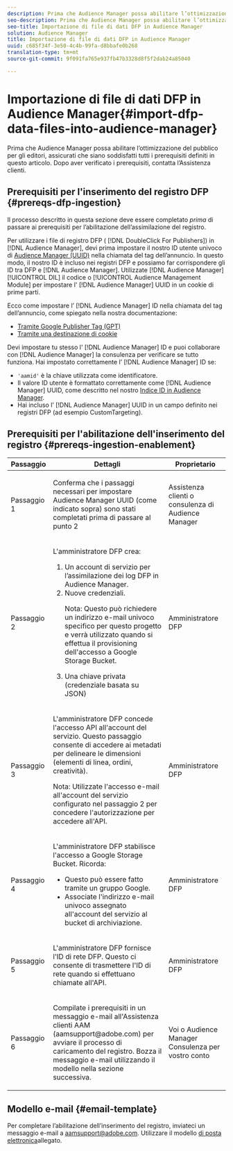 ```yaml
---
description: Prima che Audience Manager possa abilitare l’ottimizzazione del pubblico per gli editori, assicurati che siano soddisfatti tutti i prerequisiti definiti in questo articolo. Dopo aver verificato i prerequisiti, contatta l’Assistenza clienti.
seo-description: Prima che Audience Manager possa abilitare l’ottimizzazione del pubblico per gli editori, assicurati che siano soddisfatti tutti i prerequisiti definiti in questo articolo. Dopo aver verificato i prerequisiti, contatta l’Assistenza clienti.
seo-title: Importazione di file di dati DFP in Audience Manager
solution: Audience Manager
title: Importazione di file di dati DFP in Audience Manager
uuid: c685f34f-3e50-4c4b-99fa-d8bbafe0b268
translation-type: tm+mt
source-git-commit: 9f091fa765e937fb47b3328d8f5f2dab24a85040

---
```



# Importazione di file di dati DFP in Audience Manager{#import-dfp-data-files-into-audience-manager}

Prima che Audience Manager possa abilitare l’ottimizzazione del pubblico per gli editori, assicurati che siano soddisfatti tutti i prerequisiti definiti in questo articolo. Dopo aver verificato i prerequisiti, contatta l’Assistenza clienti.

## Prerequisiti per l'inserimento del registro DFP {#prereqs-dfp-ingestion}

Il processo descritto in questa sezione deve essere completato *prima* di passare ai prerequisiti per l’abilitazione dell’assimilazione del registro.

Per utilizzare i file di registro DFP ( [!DNL DoubleClick For Publishers]) in [!DNL Audience Manager], devi prima impostare il nostro ID utente univoco di [Audience Manager (UUID)](../../../reference/ids-in-aam.md) nella chiamata del tag dell’annuncio. In questo modo, il nostro ID è incluso nei registri DFP e possiamo far corrispondere gli ID tra DFP e [!DNL Audience Manager]. Utilizzate [!DNL Audience Manager][!UICONTROL DIL] il codice o [!UICONTROL Audience Management Module] per impostare l' [!DNL Audience Manager] UUID in un cookie di prime parti.

Ecco come impostare l’ [!DNL Audience Manager] ID nella chiamata del tag dell’annuncio, come spiegato nella nostra documentazione:

* [Tramite Google Publisher Tag (GPT)](../../../integration/gpt-aam-destination/gpt-aam-modify-api.md)
* [Tramite una destinazione di cookie](../../../integration/gpt-aam-destination/gpt-aam-create-destination.md)

Devi impostare tu stesso l' [!DNL Audience Manager] ID e puoi collaborare con [!DNL Audience Manager] la consulenza per verificare se tutto funziona. Hai impostato correttamente l’ [!DNL Audience Manager] ID se:

* `'aamid'` è la chiave utilizzata come identificatore.
* Il valore ID utente è formattato correttamente come [!DNL Audience Manager] UUID, come descritto nel nostro [Indice ID in Audience Manager](../../../reference/ids-in-aam.md).
* Hai incluso l’ [!DNL Audience Manager] UUID in un campo definito nei registri DFP (ad esempio CustomTargeting).

## Prerequisiti per l'abilitazione dell'inserimento del registro {#prereqs-ingestion-enablement}

<table id="table_C980A9F9B0FB4157B4908A64768B1571"> 
 <thead> 
  <tr> 
   <th colname="col1" class="entry"> Passaggio </th> 
   <th colname="col2" class="entry"> Dettagli </th> 
   <th colname="col3" class="entry"> Proprietario </th> 
  </tr> 
 </thead>
 <tbody> 
  <tr> 
   <td colname="col1"> <p>Passaggio 1 </p> </td> 
   <td colname="col2"> <p>Conferma che i passaggi necessari per impostare <span class="keyword"> Audience Manager</span> UUID (come indicato sopra) sono stati completati prima di passare al punto 2 </p> </td> 
   <td colname="col3"> <p><span class="keyword"> Assistenza clienti o consulenza di Audience Manager</span> </p> </td> 
  </tr> 
  <tr> 
   <td colname="col1"> <p>Passaggio 2 </p> </td> 
   <td colname="col2"> <p>L'amministratore DFP crea: </p> <p> 
     <ol id="ol_FCFA9B11CFF948A488DF9CB298FC04C4"> 
      <li id="li_BC946EDCC3324578AEB64EDDA55B5ACA">Un account di servizio per l’assimilazione dei log DFP in <span class="keyword"> Audience Manager</span>. </li> 
      <li id="li_6B2FC7D73A3246419E55C004E17ACA25">Nuove credenziali. <p>Nota:  Questo può richiedere un indirizzo e-mail univoco specifico per questo progetto e verrà utilizzato quando si effettua il provisioning dell'accesso a Google Storage Bucket. </p> </li> 
      <li id="li_95444B9FD1B34659A9634814B262A681">Una chiave privata (credenziale basata su JSON) </li> 
     </ol> </p> </td> 
   <td colname="col3"> <p>Amministratore DFP </p> </td> 
  </tr> 
  <tr> 
   <td colname="col1"> <p>Passaggio 3 </p> </td> 
   <td colname="col2"> <p>L'amministratore DFP concede l'accesso API all'account del servizio. Questo passaggio consente di accedere ai metadati per delineare le dimensioni (elementi di linea, ordini, creatività). <p>Nota:  Utilizzate l'accesso e-mail all'account del servizio configurato nel passaggio 2 per concedere l'autorizzazione per accedere all'API. </p> </p> </td> 
   <td colname="col3"> <p>Amministratore DFP </p> </td> 
  </tr> 
  <tr> 
   <td colname="col1"> <p>Passaggio 4 </p> </td> 
   <td colname="col2"> <p>L'amministratore DFP stabilisce l'accesso a Google Storage Bucket. Ricorda: </p> <p> 
     <ul id="ul_3E8DCC73454243D998BD9024D0966A4E"> 
      <li id="li_3691DBD28006412288458175F75873C6">Questo può essere fatto tramite un gruppo Google. </li> 
      <li id="li_4774806B263245CEAAAB89BD2AA7F23F">Associate l'indirizzo e-mail univoco assegnato all'account del servizio al bucket di archiviazione. </li> 
     </ul> </p> </td> 
   <td colname="col3"> <p>Amministratore DFP </p> </td> 
  </tr> 
  <tr> 
   <td colname="col1"> <p>Passaggio 5 </p> </td> 
   <td colname="col2"> <p>L'amministratore DFP fornisce l'ID di rete DFP. Questo ci consente di trasmettere l'ID di rete quando si effettuano chiamate all'API. </p> </td> 
   <td colname="col3"> <p>Amministratore DFP </p> </td> 
  </tr> 
  <tr> 
   <td colname="col1"> <p>Passaggio 6 </p> </td> 
   <td colname="col2"> <p>Compilate i prerequisiti in un messaggio e-mail all'Assistenza clienti AAM (aamsupport@adobe.com) per avviare il processo di caricamento del registro. Bozza il messaggio e-mail utilizzando il modello nella sezione successiva. </p> </td> 
   <td colname="col3"> <p>Voi o <span class="keyword"> Audience Manager</span> Consulenza per vostro conto </p> </td> 
  </tr> 
 </tbody> 
</table>

## Modello e-mail {#email-template}

Per completare l’abilitazione dell’inserimento del registro, inviateci un messaggio e-mail a aamsupport@adobe.com. Utilizzare il modello [di posta elettronica](assets/enable_dfp_ingestion.txt)allegato.
